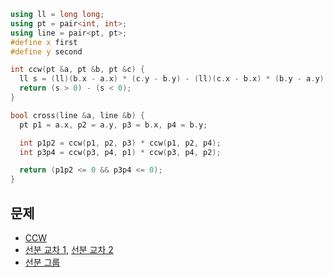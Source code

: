 ```cpp
using ll = long long;
using pt = pair<int, int>;
using line = pair<pt, pt>;
#define x first
#define y second
```

```cpp
int ccw(pt &a, pt &b, pt &c) {
  ll s = (ll)(b.x - a.x) * (c.y - b.y) - (ll)(c.x - b.x) * (b.y - a.y);
  return (s > 0) - (s < 0);
}

bool cross(line &a, line &b) {
  pt p1 = a.x, p2 = a.y, p3 = b.x, p4 = b.y;

  int p1p2 = ccw(p1, p2, p3) * ccw(p1, p2, p4);
  int p3p4 = ccw(p3, p4, p1) * ccw(p3, p4, p2);

  return (p1p2 <= 0 && p3p4 <= 0);
}
```

## 문제
* [CCW](https://boj.kr/11758)
* [선분 교차 1](https://boj.kr/17386), [선분 교차 2](https://boj.kr/17387)
* [선분 그룹](https://boj.kr/2162)